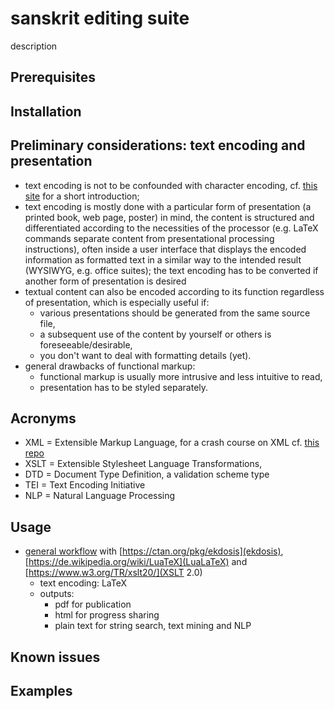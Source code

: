 # sanskrit editing suite
description

## Prerequisites

## Installation


## Preliminary considerations: text encoding and presentation
- text encoding is not to be confounded with character encoding, cf. [this site](https://scripts.sil.org/IWS-Chapter02) for a short introduction;
- text encoding is mostly done with a particular form of presentation (a printed book, web page, poster) in mind, the content is structured and differentiated according to the necessities of the processor (e.g. LaTeX commands separate content from presentational processing instructions), often inside a user interface that displays the encoded information as formatted text in a similar way to the intended result (WYSIWYG, e.g. office suites); the text encoding has to be converted if another form of presentation is desired
- textual content can also be encoded according to its function regardless of presentation, which is especially useful if:
  - various presentations should be generated from the same source file,
  - a subsequent use of the content by yourself or others is foreseeable/desirable,
  - you don't want to deal with formatting details (yet).
- general drawbacks of functional markup:
  - functional markup is usually more intrusive and less intuitive to read,
  - presentation has to be styled separately.

## Acronyms
- XML = Extensible Markup Language, for a crash course on XML cf. [this repo](https://github.com/radardenker/xml-crashcourse)
- XSLT = Extensible Stylesheet Language Transformations, 
- DTD = Document Type Definition, a validation scheme type
- TEI = Text Encoding Initiative
- NLP = Natural Language Processing

## Usage
- [general workflow](charts/editing-workflow-with-ekdosis.pdf) with [https://ctan.org/pkg/ekdosis](ekdosis), [https://de.wikipedia.org/wiki/LuaTeX](LuaLaTeX) and [https://www.w3.org/TR/xslt20/](XSLT 2.0)
  - text encoding: LaTeX
  - outputs:
    - pdf for publication
    - html for progress sharing
    - plain text for string search, text mining and NLP

## Known issues

## Examples 

```

```
